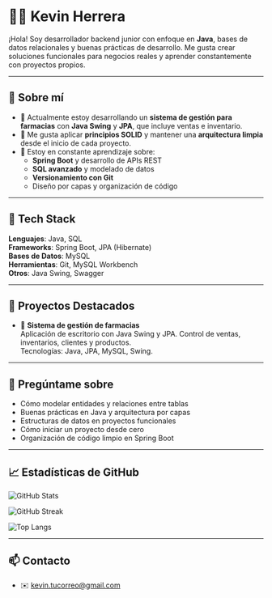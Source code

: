 # 👨‍💻 Kevin Herrera

¡Hola! Soy desarrollador backend junior con enfoque en **Java**, bases de datos relacionales y buenas prácticas de desarrollo. Me gusta crear soluciones funcionales para negocios reales y aprender constantemente con proyectos propios.

---

## 🚀 Sobre mí

- 💊 Actualmente estoy desarrollando un **sistema de gestión para farmacias** con **Java Swing** y **JPA**, que incluye ventas e inventario.
- 🔄 Me gusta aplicar **principios SOLID** y mantener una **arquitectura limpia** desde el inicio de cada proyecto.
- 🧠 Estoy en constante aprendizaje sobre:
  - **Spring Boot** y desarrollo de APIs REST
  - **SQL avanzado** y modelado de datos
  - **Versionamiento con Git**
  - Diseño por capas y organización de código

---

## 🧰 Tech Stack

**Lenguajes**: Java, SQL  
**Frameworks**: Spring Boot, JPA (Hibernate)  
**Bases de Datos**: MySQL  
**Herramientas**: Git, MySQL Workbench  
**Otros**: Java Swing, Swagger

---

## 🧪 Proyectos Destacados

- 💊 **Sistema de gestión de farmacias**  
  Aplicación de escritorio con Java Swing y JPA. Control de ventas, inventarios, clientes y productos.  
  Tecnologías: Java, JPA, MySQL, Swing.


---

## 💬 Pregúntame sobre

- Cómo modelar entidades y relaciones entre tablas
- Buenas prácticas en Java y arquitectura por capas
- Estructuras de datos en proyectos funcionales
- Cómo iniciar un proyecto desde cero
- Organización de código limpio en Spring Boot

---

## 📈 Estadísticas de GitHub

![GitHub Stats](https://github-readme-stats.vercel.app/api?username=KevinShz&theme=dark&hide_border=false&include_all_commits=false&count_private=false)

![GitHub Streak](https://streak-stats.demolab.com?user=KevinShz&theme=dark&hide_border=false)

![Top Langs](https://github-readme-stats.vercel.app/api/top-langs/?username=KevinShz&theme=dark&hide_border=false&layout=compact)

---

## 📫 Contacto

- ✉️ kevin.tucorreo@gmail.com
